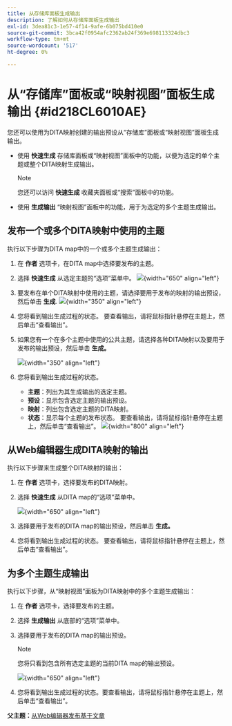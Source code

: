 ```yaml
---
title: 从存储库面板生成输出
description: 了解如何从存储库面板生成输出
exl-id: 3dea81c3-1e57-4f14-9afe-6b075bd410e0
source-git-commit: 3bca42f0954afc2362ab24f369e698113324dbc3
workflow-type: tm+mt
source-wordcount: '517'
ht-degree: 0%

---
```


# 从“存储库”面板或“映射视图”面板生成输出 {#id218CL6010AE}

您还可以使用为DITA映射创建的输出预设从“存储库”面板或“映射视图”面板生成输出。

- 使用 **快速生成** 存储库面板或“映射视图”面板中的功能，以便为选定的单个主题或整个DITA映射生成输出。

   >[!NOTE]
   >
   > 您还可以访问 **快速生成** 收藏夹面板或“搜索”面板中的功能。

- 使用 **生成输出** “映射视图”面板中的功能，用于为选定的多个主题生成输出。

## 发布一个或多个DITA映射中使用的主题

执行以下步骤为DITA map中的一个或多个主题生成输出：

1. 在 **作者** 选项卡，在DITA map中选择要发布的主题。

1. 选择 **快速生成** 从选定主题的“选项”菜单中。
   ![](images/select-topic-options-menu_cs.png){width="650" align="left"}

1. 要发布在单个DITA映射中使用的主题，请选择要用于发布的映射的输出预设，然后单击 **生成**.
   ![](images/select-preset_cs.png){width="350" align="left"}

1. 您将看到输出生成过程的状态。 要查看输出，请将鼠标指针悬停在主题上，然后单击“查看输出”。

1. 如果您有一个在多个主题中使用的公共主题，请选择各种DITA映射以及要用于发布的输出预设，然后单击 **生成。**

   ![](images/select-preset-multiple-maps_cs.png){width="350" align="left"}

1. 您将看到输出生成过程的状态。

   - **主题**：列出为其生成输出的选定主题。
   - **预设**：显示包含选定主题的输出预设。
   - **映射**：列出包含选定主题的DITA映射。
   - **状态**：显示每个主题的发布状态。
要查看输出，请将鼠标指针悬停在主题上，然后单击“查看输出”。
      ![](images/output-multiple-maps_cs.png){width="800" align="left"}


## 从Web编辑器生成DITA映射的输出

执行以下步骤来生成整个DITA映射的输出：

1. 在 **作者** 选项卡，选择要发布的DITA映射。

1. 选择 **快速生成** 从DITA map的“选项”菜单中。

   ![](images/select-map-options-menu_cs.png){width="650" align="left"}

1. 选择要用于发布的DITA map的输出预设，然后单击 **生成。**

1. 您将看到输出生成过程的状态。 要查看输出，请将鼠标指针悬停在主题上，然后单击“查看输出”。


## 为多个主题生成输出

执行以下步骤，从“映射视图”面板为DITA映射中的多个主题生成输出：

1. 在 **作者** 选项卡，选择要发布的主题。

1. 选择 **生成输出** 从底部的“选项”菜单中。

1. 选择要用于发布的DITA map的输出预设。

   >[!NOTE]
   >
   > 您将只看到包含所有选定主题的当前DITA map的输出预设。

   ![](images/generate-output-multiple-topics_cs.png){width="650" align="left"}

1. 您将看到输出生成过程的状态。要查看输出，请将鼠标指针悬停在主题上，然后单击“查看输出”。


**父主题：**[&#x200B;从Web编辑器发布基于文章](web-editor-article-publishing.md)
